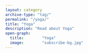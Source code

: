 ```yaml
---
layout: category
archive-type: "tag/"
permalink: "/yoga/"
title: "Yoga"
description: "Read about Yoga"
open-graph:
  title:        "Yoga"
  image:        "subscribe-bg.jpg"
---
```


